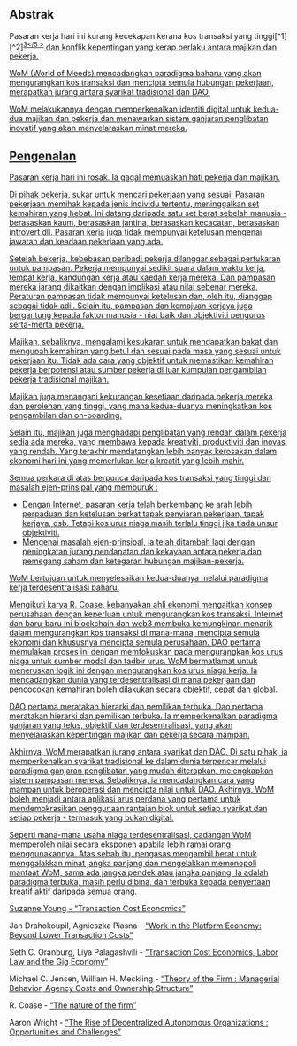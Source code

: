 

## Abstrak

Pasaran kerja hari ini kurang kecekapan kerana kos transaksi yang tinggi[^1][^2]<sup id="fnref:3"><a href="#fn:3" class="footnote-ref">3</5 ></sup> dan konflik kepentingan yang kerap berlaku antara majikan dan pekerja.</p> 

<p spaces-before="0">
  WoM (World of Meeds) mencadangkan paradigma baharu yang akan mengurangkan kos transaksi dan mencipta semula hubungan pekerjaan, merapatkan jurang antara syarikat tradisional dan DAO.
</p>

<p spaces-before="0">
  WoM melakukannya dengan memperkenalkan identiti digital untuk kedua-dua majikan dan pekerja dan menawarkan sistem ganjaran penglibatan inovatif yang akan menyelaraskan minat mereka.
</p>

<h2 spaces-before="0">
  Pengenalan
</h2>

<p spaces-before="0">
  Pasaran kerja hari ini rosak. Ia gagal memuaskan hati pekerja dan majikan.
</p>

<p spaces-before="0">
  Di pihak pekerja, sukar untuk mencari pekerjaan yang sesuai. Pasaran pekerjaan memihak kepada jenis individu tertentu, meninggalkan set kemahiran yang hebat. Ini datang daripada satu set berat sebelah manusia - berasaskan kaum, berasaskan jantina, berasaskan kecacatan, berasaskan introvert dll. Pasaran kerja juga tidak mempunyai ketelusan mengenai jawatan dan keadaan pekerjaan yang ada.
</p>

<p spaces-before="0">
  Setelah bekerja, kebebasan peribadi pekerja dilanggar sebagai pertukaran untuk pampasan. Pekerja mempunyai sedikit suara dalam waktu kerja, tempat kerja, kandungan kerja atau kaedah kerja mereka. Dan pampasan mereka jarang dikaitkan dengan implikasi atau nilai sebenar mereka. Peraturan pampasan tidak mempunyai ketelusan dan, oleh itu, dianggap sebagai tidak adil. Selain itu, pampasan dan kemajuan kerjaya juga bergantung kepada faktor manusia - niat baik dan objektiviti pengurus serta-merta pekerja.
</p>

<p spaces-before="0">
  Majikan, sebaliknya, mengalami kesukaran untuk mendapatkan bakat dan mengupah kemahiran yang betul dan sesuai pada masa yang sesuai untuk pekerjaan itu. Tidak ada cara yang objektif untuk memastikan kemahiran pekerja berpotensi atau sumber pekerja di luar kumpulan pengambilan pekerja tradisional majikan.
</p>

<p spaces-before="0">
  Majikan juga menangani kekurangan kesetiaan daripada pekerja mereka dan perolehan yang tinggi, yang mana kedua-duanya meningkatkan kos pengambilan dan on-boarding.
</p>

<p spaces-before="0">
  Selain itu, majikan juga menghadapi penglibatan yang rendah dalam pekerja sedia ada mereka, yang membawa kepada kreativiti, produktiviti dan inovasi yang rendah. Yang terakhir mendatangkan lebih banyak kerosakan dalam ekonomi hari ini yang memerlukan kerja kreatif yang lebih mahir.
</p>

<p spaces-before="0">
  Semua perkara di atas berpunca daripada kos transaksi yang tinggi dan masalah ejen-prinsipal yang memburuk<fnref target="4" /> :
</p>

<ul>
  <li>
    Dengan Internet, pasaran kerja telah berkembang ke arah lebih perpaduan dan ketelusan berkat tapak penyiaran pekerjaan, tapak kerjaya, dsb. Tetapi kos urus niaga masih terlalu tinggi jika tiada unsur objektiviti.
  </li>
  <li>
    Mengenai masalah ejen-prinsipal, ia telah ditambah lagi dengan peningkatan jurang pendapatan dan kekayaan antara pekerja dan pemegang saham dan ketegaran hubungan majikan-pekerja.
  </li>
</ul>

<p spaces-before="0">
  WoM bertujuan untuk menyelesaikan kedua-duanya melalui paradigma kerja terdesentralisasi baharu.
</p>

<p spaces-before="0">
  Mengikuti karya R. Coase<fnref target="5" />, kebanyakan ahli ekonomi mengaitkan konsep perusahaan dengan keperluan untuk mengurangkan kos transaksi. Internet dan baru-baru ini blockchain dan web3 membuka kemungkinan menarik dalam mengurangkan kos transaksi di mana-mana, mencipta semula ekonomi dan khususnya mencipta semula perusahaan. DAO pertama<fnref target="6" /> memulakan proses ini dengan memfokuskan pada mengurangkan kos urus niaga untuk sumber modal dan tadbir urus. WoM bermatlamat untuk meneruskan logik ini dengan mengurangkan kos urus niaga kerja. Ia mencadangkan dunia yang terdesentralisasi di mana pekerjaan dan pencocokan kemahiran boleh dilakukan secara objektif, cepat dan global.
</p>

<p spaces-before="0">
  DAO pertama meratakan hierarki dan pemilikan terbuka. Dao pertama meratakan hierarki dan pemilikan terbuka. Ia memperkenalkan paradigma ganjaran yang telus, objektif dan terdesentralisasi, yang akan menyelaraskan kepentingan majikan dan pekerja secara mampan.
</p>

<p spaces-before="0">
  Akhirnya, WoM merapatkan jurang antara syarikat dan DAO. Di satu pihak, ia memperkenalkan syarikat tradisional ke dalam dunia terpencar melalui paradigma ganjaran penglibatan yang mudah diterapkan, melengkapkan sistem pampasan mereka. Sebaliknya, ia mencadangkan cara yang mampan untuk beroperasi dan mencipta nilai untuk DAO. Akhirnya, WoM boleh menjadi antara aplikasi arus perdana yang pertama untuk mendemokrasikan penggunaan rantaian blok untuk setiap syarikat dan setiap pekerja - termasuk yang bukan digital.
</p>

<p spaces-before="0">
  Seperti mana-mana usaha niaga terdesentralisasi, cadangan WoM memperoleh nilai secara eksponen apabila lebih ramai orang menggunakannya. Atas sebab itu, pengasas mengambil berat untuk menggalakkan minat jangka panjang dan mengelakkan memonopoli manfaat WoM, sama ada jangka pendek atau jangka panjang. Ia adalah paradigma terbuka, masih perlu dibina, dan terbuka kepada penyertaan kreatif aktif daripada semua orang.
</p>

<footnotes>
  <fn name="1" spaces-before="0">
    <p spaces-before="0">
      Suzanne Young - <a href="https://www.academia.edu/24703426/Transaction_Cost_Economics">“Transaction Cost Economics”</a>
    </p>
  </fn>
  
  <fn name="2" spaces-before="0">
    <p spaces-before="0">
      Jan Drahokoupil, Agnieszka Piasna - <a href="https://www.intereconomics.eu/contents/year/2017/number/6/article/work-in-the-platform-economy-beyond-lower-transaction-costs.html">“Work in the Platform Economy: Beyond Lower Transaction Costs”</a>
    </p>
  </fn>
  
  <fn name="3" spaces-before="0">
    <p spaces-before="0">
      Seth C. Oranburg, Liya Palagashvili - <a href="https://dsc.duq.edu/cgi/viewcontent.cgi?article=1115&context=law-faculty-scholarship">“Transaction Cost Economics, Labor Law and the Gig Economy”</a>
    </p>
  </fn>
  
  <fn name="4" spaces-before="0">
    <p spaces-before="0">
      Michael C. Jensen, William H. Meckling - <a href="https://www.sfu.ca/~wainwrig/Econ400/jensen-meckling.pdf">“Theory of the Firm : Managerial Behavior, Agency Costs and Ownership Structure”</a>
    </p>
  </fn>
  
  <fn name="5" spaces-before="0">
    <p spaces-before="0">
      R. Coase - <a href="http://econdse.org/wp-content/uploads/2014/09/firm-coase.pdf">“The nature of the firm”</a>
    </p>
  </fn>
  
  <fn name="6" spaces-before="0">
    <p spaces-before="0">
      Aaron Wright - <a href="https://stanford-jblp.pubpub.org/pub/rise-of-daos/release/1">“The Rise of Decentralized Autonomous Organizations : Opportunities and Challenges”</a>
    </p>
  </fn>
</footnotes>

